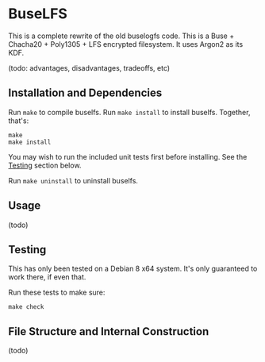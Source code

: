 # BuseLFS

This is a complete rewrite of the old buselogfs code. This is a Buse + Chacha20 + Poly1305 + LFS encrypted filesystem. It uses Argon2 as its KDF.

(todo: advantages, disadvantages, tradeoffs, etc)

## Installation and Dependencies

Run `make` to compile buselfs. Run `make install` to install buselfs. Together, that's:

```
make
make install
```

You may wish to run the included unit tests first before installing. See the [Testing](#Testing) section below.

Run `make uninstall` to uninstall buselfs.

## Usage

(todo)

## Testing

This has only been tested on a Debian 8 x64 system. It's only guaranteed to work there, if even that.

Run these tests to make sure:

```
make check
```

## File Structure and Internal Construction

(todo)